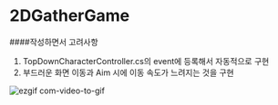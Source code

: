 # 2DGatherGame
####작성하면서 고려사항

1. TopDownCharacterController.cs의 event에 등록해서 자동적으로 구현
2. 부드러운 화면 이동과 Aim 시에 이동 속도가 느려지는 것을 구현

![ezgif com-video-to-gif](https://github.com/Hwan007/2DGatherGame/assets/96556920/b74a2685-aad9-4847-8915-10f8119d8bda)
